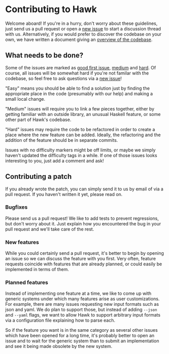 # Contributing to Hawk

Welcome aboard! If you're in a hurry, don't worry about these guidelines, just send us a pull request or open a [new issue](https://github.com/gelisam/hawk/issues/new) to start a discussion thread with us. Alternatively, if you would prefer to discover the codebase on your own, we have written a document giving an [overview of the codebase](doc/code-overview.md).

## What needs to be done?

Some of the issues are marked as [good first issue](https://github.com/gelisam/hawk/issues?q=label%3A%22good+first+issue%22), [medium](https://github.com/gelisam/hawk/issues?labels=medium) and [hard](https://github.com/gelisam/hawk/issues?labels=hard). Of course, all issues will be somewhat hard if you're not familar with the codebase, so feel free to ask questions via a [new issue](https://github.com/gelisam/hawk/issues/new)!

"Easy" means you should be able to find a solution just by finding the appropriate place in the code (presumably with our help) and making a small local change.

"Medium" issues will require you to link a few pieces together, either by getting familiar with an outside library, an unusual Haskell feature, or some other part of Hawk's codebase.

"Hard" issues may require the code to be refactored in order to create a place where the new feature can be added. Ideally, the refactoring and the addition of the feature should be in separate commits.

Issues with no difficulty markers might be off limits, or maybe we simply haven't updated the difficulty tags in a while. If one of those issues looks interesting to you, just add a comment and ask!

## Contributing a patch

If you already wrote the patch, you can simply send it to us by email of via a pull request. If you haven't written it yet, please read on.

### Bugfixes

Please send us a pull request! We like to add tests to prevent regressions, but don't worry about it. Just explain how you encountered the bug in your pull request and we'll take care of the rest.

### New features

While you could certainly send a pull request, it's better to begin by opening an issue so we can discuss the feature with you first. Very often, feature requests coincide with features that are already planned, or could easily be implemented in terms of them.

### Planned features

Instead of implementing one feature at a time, we like to come up with generic systems under which many features arise as user customizations. For example, there are many issues requesting new input formats such as json and yaml. We do plan to support those, but instead of adding `--json` and `--yaml` flags, we want to allow Hawk to support arbitrary input formats via a configuration file explaining how to parse each.

So if the feature you want is in the same category as several other issues which have been opened for a long time, it's probably better to open an issue and to wait for the generic system than to submit an implementation and see it being made obsolete by the new system.

